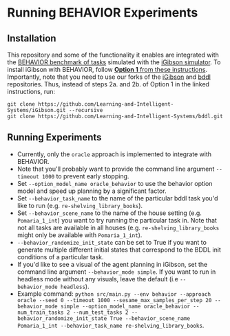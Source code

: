 # Running BEHAVIOR Experiments

## Installation
This repository and some of the functionality it enables are integrated with the [BEHAVIOR benchmark of tasks](https://behavior.stanford.edu/benchmark-guide) simulated with the [iGibson simulator](https://github.com/StanfordVL/iGibson). To install iGibson with BEHAVIOR, follow [**Option 1** from these instructions](https://stanfordvl.github.io/behavior/installation.html). Importantly, note that you need to use our forks of the [iGibson](https://github.com/Learning-and-Intelligent-Systems/iGibson) and [bddl](https://github.com/Learning-and-Intelligent-Systems/bddl) repositories. Thus, instead of steps 2a. and 2b. of Option 1 in the linked instructions, run:
```
git clone https://github.com/Learning-and-Intelligent-Systems/iGibson.git --recursive
git clone https://github.com/Learning-and-Intelligent-Systems/bddl.git
```

## Running Experiments
* Currently, only the `oracle` approach is implemented to integrate with BEHAVIOR.
* Note that you'll probably want to provide the command line argument `--timeout 1000` to prevent early stopping.
* Set `--option_model_name oracle_behavior` to use the behavior option model and speed up planning by a significant factor.
* Set `--behavior_task_name` to the name of the particular bddl task you'd like to run (e.g. `re-shelving_library_books`).
* Set `--behavior_scene_name` to the name of the house setting (e.g. `Pomaria_1_int`) you want to try running the particular task in. Note that not all tasks are available in all houses (e.g. `re-shelving_library_books` might only be available with `Pomaria_1_int`).
* `--behavior_randomize_init_state` can be set to True if you want to generate multiple different initial states that correspond to the BDDL init conditions of a particular task.
* If you'd like to see a visual of the agent planning in iGibson, set the command line argument `--behavior_mode simple`. If you want to run in headless mode without any visuals, leave the default (i.e `--behavior_mode headless`).
* Example command: `python src/main.py --env behavior --approach oracle --seed 0 --timeout 1000 --sesame_max_samples_per_step 20 --behavior_mode simple --option_model_name oracle_behavior --num_train_tasks 2 --num_test_tasks 2 --behavior_randomize_init_state True --behavior_scene_name Pomaria_1_int --behavior_task_name re-shelving_library_books`.